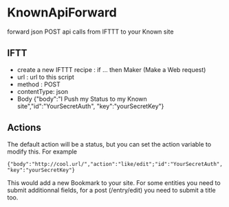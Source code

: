 # KnownApiForward
forward json POST api calls from IFTTT to your Known site

## IFTT
- create a new IFTTT recipe : if ... then Maker (Make a Web request)
- url : url to this script
- method : POST
- contentType: json
- Body {"body":"I Push my Status to my Known site","id":"YourSecretAuth", "key":"yourSecretKey"}

## Actions
The default action will be a status, but you can set the action variable to modify this.
For example 
````
{"body":"http://cool.url/","action":"like/edit";"id":"YourSecretAuth", "key":"yourSecretKey"}
```` 
This would add a new Bookmark to your site. For some entities you need to submit additionnal fields, for a post (/entry/edit) you need to submit a title too.
